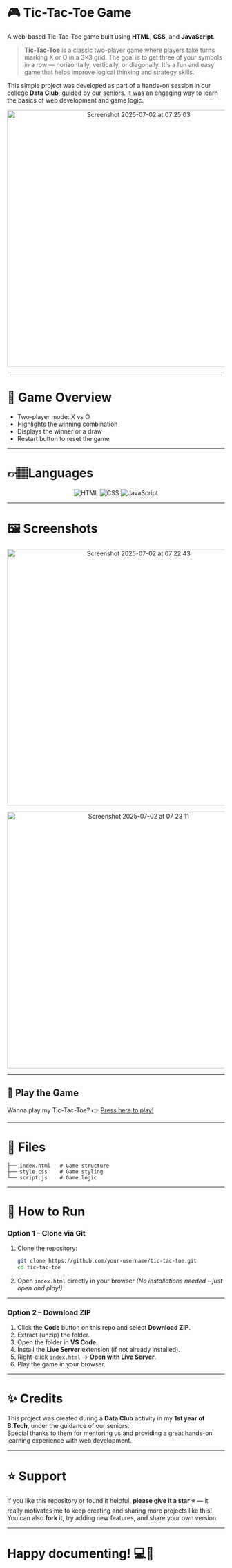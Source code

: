 # 🎮 Tic-Tac-Toe Game

A web-based Tic-Tac-Toe game built using **HTML**, **CSS**, and **JavaScript**.

> **Tic-Tac-Toe** is a classic two-player game where players take turns marking X or O in a 3×3 grid.
> The goal is to get three of your symbols in a row — horizontally, vertically, or diagonally.
> It's a fun and easy game that helps improve logical thinking and strategy skills.
 
This  simple project was developed as part of a hands-on session in our college **Data Club**, guided by our seniors. It was an engaging way to learn the basics of web development and game logic.

<p align="center">

<img width="593" alt="Screenshot 2025-07-02 at 07 25 03" src="https://github.com/user-attachments/assets/bad90c62-d149-45aa-a65f-deaf8cdb37d5" />
</p>

---

# 🧠 Game Overview

- Two-player mode: X vs O
- Highlights the winning combination
- Displays the winner or a draw
- Restart button to reset the game

---
# 👉🏽Languages

<div align="center">

![HTML](https://img.shields.io/badge/HTML-ff6f61?style=for-the-badge&logo=html5&logoColor=white)
![CSS](https://img.shields.io/badge/CSS-4a90e2?style=for-the-badge&logo=css3&logoColor=white)
![JavaScript](https://img.shields.io/badge/JavaScript-ffd166?style=for-the-badge&logo=javascript&logoColor=black)

</div>

---

# 🖼️ Screenshots

<p align="center">
  <img width="593" alt="Screenshot 2025-07-02 at 07 22 43" src="https://github.com/user-attachments/assets/2036332e-e104-4524-a549-c67d1881aabf" />
</p>

<p align="center">
  <img width="593" alt="Screenshot 2025-07-02 at 07 23 11" src="https://github.com/user-attachments/assets/4c589096-eefd-4bb4-b367-c3390935caff" />
</p>

---

## 🎯 Play the Game
Wanna play my Tic-Tac-Toe? 👉 [Press here to play!](https://tic-toc-toe-game-niha1.vercel.app/)

---

# 📁 Files

```
├── index.html   # Game structure
├── style.css    # Game styling
└── script.js    # Game logic

```

---

# 🚀 How to Run

### Option 1 – Clone via Git

1. Clone the repository:

   ```bash
   git clone https://github.com/your-username/tic-tac-toe.git
   cd tic-tac-toe
   ```
2. Open `index.html` directly in your browser
   *(No installations needed – just open and play!)*

---

### Option 2 – Download ZIP

1. Click the **Code** button on this repo and select **Download ZIP**.
2. Extract (unzip) the folder.
3. Open the folder in **VS Code**.
4. Install the **Live Server** extension (if not already installed).
5. Right-click `index.html` → **Open with Live Server**.
6. Play the game in your browser.

---


# ✨ Credits

This project was created during a **Data Club** activity in my **1st year of B.Tech**, under the guidance of our seniors.  
Special thanks to them for mentoring us and providing a great hands-on learning experience with web development.

---

# ⭐ Support

If you like this repository or found it helpful, **please give it a star ⭐** — it really motivates me to keep creating and sharing more projects like this!  
You can also **fork** it, try adding new features, and share your own version.

---

# Happy documenting! 💻📘




